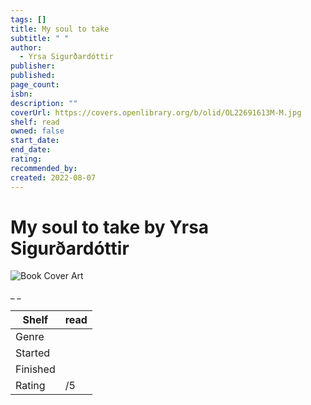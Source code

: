 ```yaml
---
tags: []
title: My soul to take
subtitle: " "
author:
  - Yrsa Sigurðardóttir
publisher: 
published: 
page_count: 
isbn: 
description: ""
coverUrl: https://covers.openlibrary.org/b/olid/OL22691613M-M.jpg
shelf: read
owned: false
start_date: 
end_date: 
rating: 
recommended_by: 
created: 2022-08-07
---
```


# My soul to take by Yrsa Sigurðardóttir

![Book Cover Art](https://covers.openlibrary.org/b/olid/OL22691613M-M.jpg)

_ _

| Shelf | read |
| --- | --- |
| Genre |  |
| Started |  |
| Finished |  |
| Rating | /5 |

